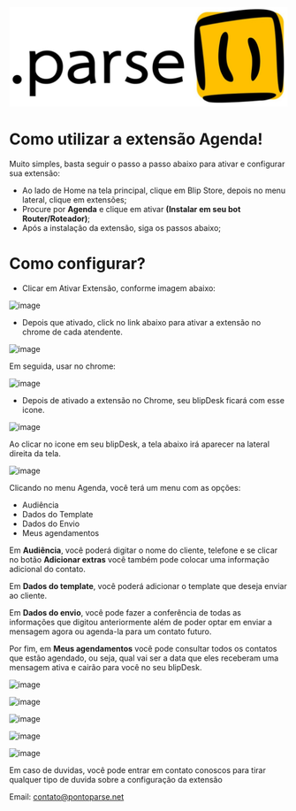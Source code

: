 ![N|Solid](https://raw.githubusercontent.com/Wilkor/img-clonebots/main/logoParseHorizontal.jpeg)


# Como utilizar a extensão Agenda!

Muito simples, basta seguir o passo a passo abaixo para ativar e configurar sua extensão:

 - Ao lado de Home na tela principal, clique em Blip Store, depois no menu lateral, clique em extensões;
 - Procure por **Agenda** e clique em ativar **(Instalar em seu bot Router/Roteador)**;
 - Após a instalação da extensão, siga os passos abaixo;
 
 # Como configurar?
 
  - Clicar em Ativar Extensão, conforme imagem abaixo:

![image](https://user-images.githubusercontent.com/34819624/208986847-9c3ddc20-3021-469b-8d29-22e13039d43f.png)

  
  - Depois que ativado, click no link abaixo para ativar a extensão no chrome de cada atendente.
  
 ![image](https://user-images.githubusercontent.com/34819624/208986998-e1cdb1cf-fb80-4535-b752-f0bf38586b77.png)

   
   Em seguida, usar no chrome:
   
   ![image](https://user-images.githubusercontent.com/34819624/208984825-6bb8e412-70f9-4d92-852b-90510b0ba778.png)


  - Depois de ativado a extensão no Chrome, seu blipDesk ficará com esse icone.
  
  ![image](https://user-images.githubusercontent.com/34819624/208979059-2e8abae9-c1ae-4d9b-ba2c-4dfea2de5df2.png)

  Ao clicar no icone em seu blipDesk, a tela abaixo irá aparecer na lateral direita da tela.
  
  ![image](https://user-images.githubusercontent.com/34819624/208989661-fd7d7f98-95f5-499e-86c4-f0f829e8cbd5.png)


  Clicando no menu Agenda, você terá um menu com as opções:
  
   - Audiência
   - Dados do Template
   - Dados do Envio
   - Meus agendamentos
  
  
  Em **Audiência**, você poderá digitar o nome do cliente, telefone e se clicar no botão **Adicionar extras** você também pode colocar uma informação adicional do contato.
  
  Em **Dados do template**, você poderá adicionar o template que deseja enviar ao cliente.
  
  Em **Dados do envio**, você pode fazer a conferência de todas as informações que digitou anteriormente além de poder optar em enviar a mensagem agora ou agenda-la para um contato futuro.
  

  Por fim, em **Meus agendamentos** você pode consultar todos os contatos que estão agendado, ou seja, qual vai ser a data que eles receberam uma mensagem ativa e cairão para você no seu blipDesk.
  
 ![image](https://user-images.githubusercontent.com/34819624/208988580-c29c8eea-ab33-42f5-9bc5-085efe8f51e4.png)

  
  ![image](https://user-images.githubusercontent.com/34819624/208988448-84e779ff-cada-428d-a0c3-8f88914129cc.png)
  
  ![image](https://user-images.githubusercontent.com/34819624/208988674-c05ea151-3186-4941-b690-c33e3ec63518.png)
  
  ![image](https://user-images.githubusercontent.com/34819624/208988835-a68595e5-b8f9-4948-ac4d-ee2387e88461.png)
  
  ![image](https://user-images.githubusercontent.com/34819624/208989224-5833ee15-d538-45b0-b738-1cd3949a4fdb.png)







 
  Em caso de duvidas, você pode entrar em contato conoscos para tirar qualquer tipo de duvida sobre a configuração da extensão
 
  Email: contato@pontoparse.net
